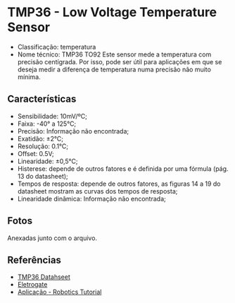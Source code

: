 # TMP36 - Low Voltage Temperature Sensor

* Classificação: temperatura
* Nome técnico: TMP36 TO92
Este sensor mede a temperatura com precisão centígrada. 
Por isso, pode ser útil para aplicações em que se deseja medir a diferença de temperatura numa precisão não muito mínima.

## Características
* Sensibilidade: 10mV/ºC;
* Faixa: -40° a 125°C;
* Precisão: Informação não encontrada;
* Exatidão: ±2°C;
* Resolução: 0.1°C;
* Offset: 0.5V;
* Linearidade: ±0,5°C;
* Histerese: depende de outros fatores e é definida por uma fórmula (pág. 13 do datasheet);
* Tempos de resposta: depende de outros fatores, as figuras 14 a 19 do datasheet mostram as curvas dos tempos de resposta;
* Linearidade dinâmica: Informação não encontrada;

## Fotos
Anexadas junto com o arquivo.

## Referências
* [TMP36 Datahseet](https://www.analog.com/media/en/technical-documentation/data-sheets/TMP35_36_37.pdf)
* [Eletrogate](https://www.eletrogate.com/sensor-temperatura-tmp36)
* [Aplicação - Robotics Tutorial](https://bc-robotics.com/tutorials/using-a-tmp36-temperature-sensor-with-arduino/)
